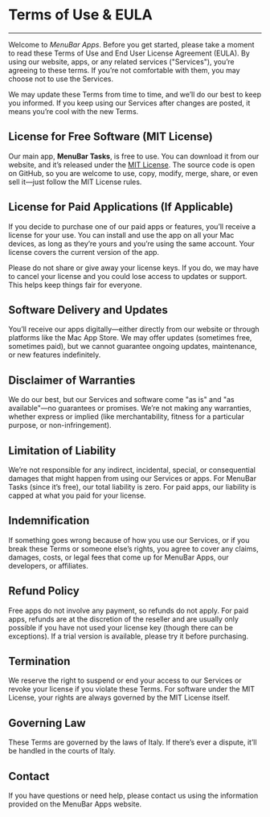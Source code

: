 # Terms of Use & EULA

---

Welcome to _MenuBar Apps_. Before you get started, please take a moment to read these Terms of Use and End User License Agreement (EULA). By using our website, apps, or any related services ("Services"), you’re agreeing to these terms. If you’re not comfortable with them, you may choose not to use the Services.

We may update these Terms from time to time, and we’ll do our best to keep you informed. If you keep using our Services after changes are posted, it means you’re cool with the new Terms.

## License for Free Software (MIT License)

Our main app, **MenuBar Tasks**, is free to use. You can download it from our website, and it’s released under the [MIT License](https://opensource.org/licenses/MIT). The source code is open on GitHub, so you are welcome to use, copy, modify, merge, share, or even sell it—just follow the MIT License rules.

## License for Paid Applications (If Applicable)

If you decide to purchase one of our paid apps or features, you’ll receive a license for your use. You can install and use the app on all your Mac devices, as long as they’re yours and you’re using the same account. Your license covers the current version of the app.

Please do not share or give away your license keys. If you do, we may have to cancel your license and you could lose access to updates or support. This helps keep things fair for everyone.

## Software Delivery and Updates

You’ll receive our apps digitally—either directly from our website or through platforms like the Mac App Store. We may offer updates (sometimes free, sometimes paid), but we cannot guarantee ongoing updates, maintenance, or new features indefinitely.

## Disclaimer of Warranties

We do our best, but our Services and software come "as is" and "as available"—no guarantees or promises. We’re not making any warranties, whether express or implied (like merchantability, fitness for a particular purpose, or non-infringement).

## Limitation of Liability

We’re not responsible for any indirect, incidental, special, or consequential damages that might happen from using our Services or apps. For MenuBar Tasks (since it’s free), our total liability is zero. For paid apps, our liability is capped at what you paid for your license.

## Indemnification

If something goes wrong because of how you use our Services, or if you break these Terms or someone else’s rights, you agree to cover any claims, damages, costs, or legal fees that come up for MenuBar Apps, our developers, or affiliates.

## Refund Policy

Free apps do not involve any payment, so refunds do not apply. For paid apps, refunds are at the discretion of the reseller and are usually only possible if you have not used your license key (though there can be exceptions). If a trial version is available, please try it before purchasing.

## Termination

We reserve the right to suspend or end your access to our Services or revoke your license if you violate these Terms. For software under the MIT License, your rights are always governed by the MIT License itself.

## Governing Law

These Terms are governed by the laws of Italy. If there’s ever a dispute, it’ll be handled in the courts of Italy.

## Contact

If you have questions or need help, please contact us using the information provided on the MenuBar Apps website.
